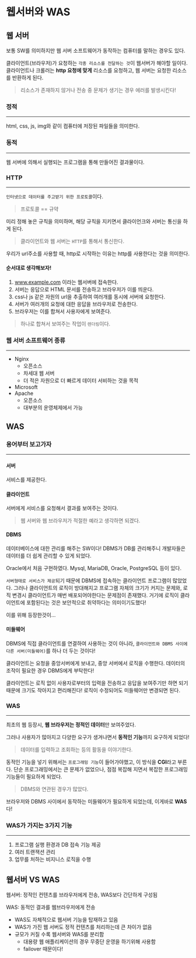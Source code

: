 # 웹서버와 WAS

## 웹 서버

보통 SW를 의미하지만 웹 서버 소프트웨어가 동작하는 컴퓨터를 말하는 경우도 있다.

클라이언트(브라우저)가 요청하는 `각종 리소스를 전달하는 것`이 웹서버가 해야할 일이다. 클라이언트나 크롤러는 **http 요청에 맞게** 리소스를 요청하고, 웹 서버는 요청한 리소스를 반환하게 된다.

> 리소스가 존재하지 않거나 전송 중 문제가 생기는 경우 에러를 발생시킨다!

### 정적

---

html, css, js, img와 같이 컴퓨터에 저장된 파일들을 의미한다.

### 동적

---

웹 서버에 의해서 실행되는 프로그램을 통해 만들어진 결과물이다.

### HTTP

---

`인터넷으로 데이터를 주고받기 위한 프로토콜`이다. 

> 프로토콜 == 규약

미리 정해 놓은 규칙을 의미하며, 해당 규칙을 지키면서 클라이언크와 서버는 통신을 하게 된다.

> 클라이언트와 웹 서버는 `HTTP`를 통해서 통신한다.

우리가 url주소를 사용할 때, http로 시작하는 이유는 http를 사용한다는 것을 의미한다.

#### 순서대로 생각해보자!

1. www.example.com 이라는 웹서버에 접속한다.
2. 서버는 응답으로 HTML 문서를 전송하고 브라우저가 이를 띄운다.
3. css나 js 같은 자원의 url을 추출하여 여러개를 동시에 서버에 요청한다.
4. 서버가 여러개의 요청에 대한 응답을 브라우저로 전송한다.
5. 브라우저는 이를 합쳐서 사용자에게 보여준다.

> 하나로 합쳐서 보여주는 작업이 `렌더링`이다.

### 웹 서버 소프트웨어 종류

---

- Nginx
  - 오픈소스
  - 차세대 웹 서버
  - 더 적은 자원으로 더 빠르게 데이터 서비하는 것을 목적
- Microsoft
- Apache
  - 오픈소스
  - 대부분의 운영체제에서 가능



## WAS

### 용어부터 보고가자

---

#### 서버

서비스를 제공한다.

#### 클라이언트

서버에게 서비스를 요청해서 결과를 보여주는 것이다.

> 웹 서버와 웹 브라우저가 적절한 예라고 생각하면 되겠다.

#### DBMS

데이터베이스에 대한 관리를 해주는 SW이다! DBMS가 DB를 관리해주니 개발자들은 데이터를 더 쉽게 관리할 수 있게 되었다.

Oracle에서 처음 구현하였다. Mysql, MariaDB, Oracle, PostgreSQL 등이 있다.

`서버형태로 서비스가 제공`되기 때문에 DBMS에 접속하는 클라이언트 프로그램이 많았었다. 그러나 클라이언트의 로직이 방대해지고 프로그램 자체의 크기가 커지는 문제와, 로직 변경시 클라이언트가 매번 배포되어야한다는 문제점이 존재했다. 거기에 로직이 클라이언트에 포함된다는 것은 보안적으로 취약하다는 의미이기도했다!

이를 위해 등장한것이...

#### 미들웨어

DBMS에 직접 클라이언트를 연결하여 사용하는 것이 아니라, `클라이언트와 DBMS 사이에 다른 서버(미들웨어)`를 하나 더 두는 것이다!

클라이언트는 요청을 중앙서버에게 보내고, 중앙 서버에서 로직을 수행한다. 데이터의 조작이 필요한 경우 DBMS에게 부탁한다!

클라이언트는 로직 없이 사용자로부터의 입력을 전송하고 응답을 보여주기만 하면 되기때문에 크기도 작아지고 편리해진다! 로직이 수정되어도 미들웨어만 변경되면 된다.

### WAS

---

최초의 웹 등장시, **웹 브라우저는 정적인 데이터**만 보여주었다. 

그러나 사용자가 많아지고 다양한 요구가 생겨나면서 **동적인 기능**까지 요구하게 되었다!

> 데이터를 입력하고 조회하는 등의 활동을 이야기한다.

동적인 기능을 넣기 위해서는 `프로그래밍 기능`이 들어가야했고, 이 방식을 **CGI**라고 부른다. 단순 프로그래밍에서는 큰 문제가 없었으나, 점점 복잡해 지면서 복잡한 프로그래밍 기능들이 필요하게 되었다.

> DBMS와 연관된 경우가 많았다.

브라우저와 DBMS 사이에서 동작하는 미들웨어가 필요하게 되었는데, 이게바로  **WAS**다!

### WAS가 가지는 3가지 기능

---

1. 프로그램 실행 환경과 DB 접속 기능 제공
2. 여러 트랜잭션 관리
3. 업무를 처하는 비지니스 로직을 수행



## 웹서버 VS WAS

웹서버: 정적인 컨텐츠를 브라우저에게 전송, WAS보다 간단하게 구성됨

WAS: 동적인 결과를 웹브라우저에게 전송

- WAS도 자체적으로 웹서버 기능을 탑재하고 있음
- WAS가 가진 웹 서버도 정적 컨텐츠를 처리하는데 큰 차이가 없음
- 규모가 커질 수록 웹서버와 WAS를 분리함
  - 대용량 웹 애플리케이션의 경우 무중단 운영을 하기위해 사용함
  - failover 때문이다!